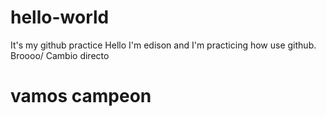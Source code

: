 # hello-world
It's my github practice
Hello I'm edison and I'm practicing how use github.
Broooo/ Cambio directo

# vamos campeon
